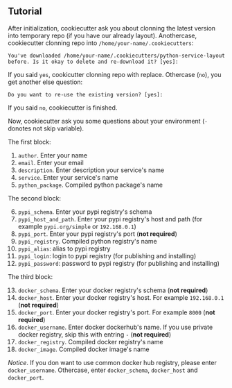 ## Tutorial

After initialization, cookiecutter ask you about clonning the latest version into temporary repo (if you have our already layout). Anothercase, cookiecutter clonning repo into `/home/your-name/.cookiecutters`:

    You've downloaded /home/your-name/.cookiecutters/python-service-layout before. Is it okay to delete and re-download it? [yes]: 
    
If you said `yes`, cookicutter clonning repo with replace. Othercase (`no`), you get another else question:

    Do you want to re-use the existing version? [yes]: 
    
If you said `no`, cookiecutter is finished.

Now, cookiecutter ask you some questions about your environment (`-` donotes not skip variable).

The first block:

1. `author`. Enter your name
2. `email`. Enter your email
3. `description`. Enter description your service's name
4. `service`. Enter your service's name
5. `python_package`. Compiled python package's name

The second block:

6. `pypi_schema`. Enter your pypi registry's schema
7. `pypi_host_and_path`. Enter your pypi registry's host and path (for example `pypi.org/simple` or `192.168.0.1`)
8. `pypi_port`. Enter your pypi registry's port (**not required**)
9. `pypi_registry`. Compiled python registry's name
10. `pypi_alias`: alias to pypi registry
11. `pypi_login`: login to pypi registry (for publishing and installing)
12. `pypi_password`: password to pypi registry (for publishing and installing)

The third block:

13. `docker_schema`. Enter your docker registry's schema (**not required**)
14. `docker_host`. Enter your docker registry's host. For example `192.168.0.1` (**not required**)
16. `docker_port`. Enter your docker registry's port. For example `8000` (**not required**)
17. `docker_username`. Enter docker dockerhub's name. If you use private docker registry, skip this with entring `-`  (**not required**)
18. `docker_registry`. Compiled docker registry's name
19. `docker_image`. Compiled docker image's name

*Notice*. If you don want to use common docker hub registry, please enter `docker_username`. Othercase, enter `docker_schema`, `docker_host` and `docker_port`.
